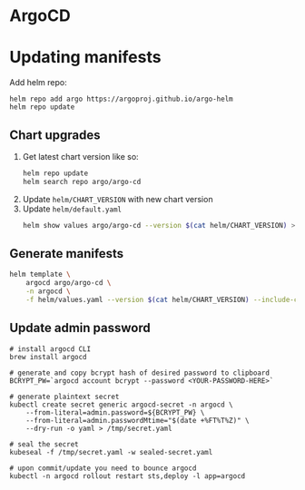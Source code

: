 # ArgoCD

# Updating manifests

Add helm repo:
```
helm repo add argo https://argoproj.github.io/argo-helm
helm repo update
```

## Chart upgrades

1. Get latest chart version like so:
    ```bash
    helm repo update
    helm search repo argo/argo-cd
    ```
1. Update `helm/CHART_VERSION` with new chart version
1. Update `helm/default.yaml` 
    ```bash
    helm show values argo/argo-cd --version $(cat helm/CHART_VERSION) > helm/default.yaml
    ```

## Generate manifests

```bash
helm template \
    argocd argo/argo-cd \
    -n argocd \
    -f helm/values.yaml --version $(cat helm/CHART_VERSION) --include-crds > generated.yaml
```

## Update admin password

```
# install argocd CLI
brew install argocd

# generate and copy bcrypt hash of desired password to clipboard
BCRYPT_PW=`argocd account bcrypt --password <YOUR-PASSWORD-HERE>`

# generate plaintext secret
kubectl create secret generic argocd-secret -n argocd \
    --from-literal=admin.password=${BCRYPT_PW} \
    --from-literal=admin.passwordMtime="$(date +%FT%T%Z)" \
    --dry-run -o yaml > /tmp/secret.yaml

# seal the secret
kubeseal -f /tmp/secret.yaml -w sealed-secret.yaml

# upon commit/update you need to bounce argocd
kubectl -n argocd rollout restart sts,deploy -l app=argocd
```
